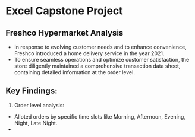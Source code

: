 # Excel Capstone Project #

## Freshco Hypermarket Analysis ##

- In response to evolving customer needs and to enhance convenience, Freshco introduced a home delivery service in the year 2021. 
- To ensure seamless operations and optimize customer satisfaction, the store diligently maintained a comprehensive transaction data sheet, containing detailed information at the order level.
## Key Findings: ##
1. Order level analysis:
- Alloted orders by specific time slots like Morning, Afternoon, Evening, Night, Late Night.
- 
